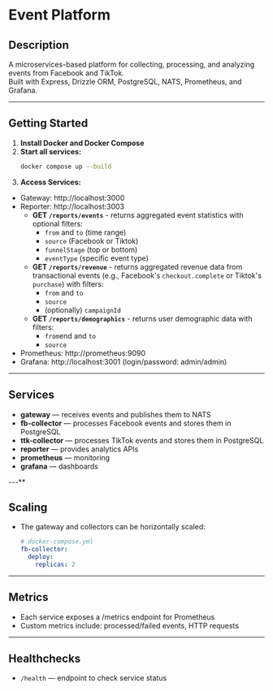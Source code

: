 # Event Platform

## Description

A microservices-based platform for collecting, processing, and analyzing events from Facebook and TikTok.  
Built with Express, Drizzle ORM, PostgreSQL, NATS, Prometheus, and Grafana.

---

## Getting Started

1. **Install Docker and Docker Compose**
2. **Start all services:**
   ```bash
   docker compose up --build
   ```
3. **Access Services:**

- Gateway: http://localhost:3000
- Reporter: http://localhost:3003
  - **GET `/reports/events`** - returns aggregated event statistics with optional filters:
    - `from` and `to` (time range)
    - `source` (Facebook or Tiktok)
    - `funnelStage` (top or bottom)
    - `eventType` (specific event type)
  - **GET `/reports/revenue`** - returns aggregated revenue data from transactional events (e.g., Facebook's `checkout.complete` or Tiktok's `purchase`) with filters:
    - `from` and `to`
    - `source`
    - (optionally) `campaignId`
  - **GET `/reports/demographics`** - returns user demographic data with filters:
    - `from`end and `to`
    - `source`
- Prometheus: http://prometheus:9090
- Grafana: http://localhost:3001 (login/password: admin/admin)

---

## Services

- **gateway** — receives events and publishes them to NATS
- **fb-collector** — processes Facebook events and stores them in PostgreSQL
- **ttk-collector** — processes TikTok events and stores them in PostgreSQL
- **reporter** — provides analytics APIs
- **prometheus** — monitoring
- **grafana** — dashboards

---\*\*

## Scaling

- The gateway and collectors can be horizontally scaled:
  ```yaml
  # docker-compose.yml
  fb-collector:
    deploy:
      replicas: 2
  ```

---

## Metrics

- Each service exposes a /metrics endpoint for Prometheus
- Custom metrics include: processed/failed events, HTTP requests

---

## Healthchecks

- `/health` — endpoint to check service status
